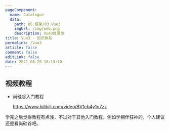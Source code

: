 ```yaml
---
pageComponent: 
  name: Catalogue
  data: 
    path: 05.框架/03.Vue3
    imgUrl: /img/web.png
    description: Vue3目录页
title: Vue3 - 知识体系
permalink: /Vue3
article: false
comment: false
editLink: false
date: 2021-06-29 18:13:10
---
```




## 视频教程

- 尚硅谷入门教程

  <https://www.bilibili.com/video/BV1cb4y1o7zz>



学完之后觉得教程有点浅，不过对于其他入门教程，例如学相伴狂神的，个人建议还是看尚硅谷吧。

